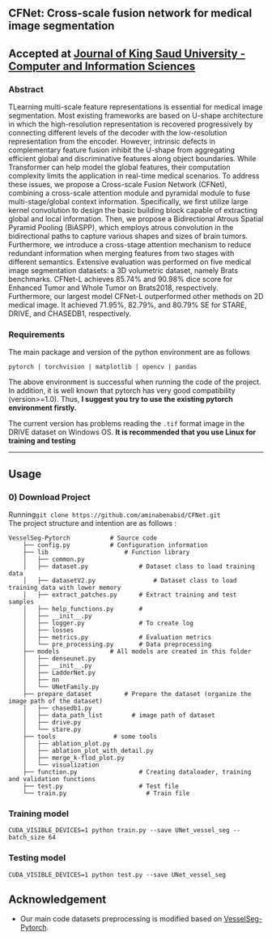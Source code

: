 ## CFNet: Cross-scale fusion network for medical image segmentation 

## Accepted at [Journal of King Saud University - Computer and Information Sciences](https://www.sciencedirect.com/science/article/pii/S131915782400212X)

### Abstract
TLearning multi-scale feature representations is essential for medical image segmentation. Most existing frameworks
are based on U-shape architecture in which the high-resolution representation is recovered progressively by connecting
different levels of the decoder with the low-resolution representation from the encoder. However, intrinsic defects
in complementary feature fusion inhibit the U-shape from aggregating efficient global and discriminative features along
object boundaries. While Transformer can help model the global features, their computation complexity limits the application
in real-time medical scenarios. To address these issues, we propose a Cross-scale Fusion Network (CFNet), combining a 
cross-scale attention module and pyramidal module to fuse multi-stage/global context information. Specifically, we first 
utilize large kernel convolution to design the basic building block capable of extracting global and local information. 
Then, we propose a Bidirectional Atrous Spatial Pyramid Pooling (BiASPP), which employs atrous convolution in the bidirectional 
paths to capture various shapes and sizes of brain tumors. Furthermore, we introduce a cross-stage attention mechanism to reduce
redundant information when merging features from two stages with different semantics. Extensive evaluation was performed on five
medical image segmentation datasets: a 3D volumetric dataset, namely Brats benchmarks. CFNet-L achieves 85.74% and 90.98% dice score
for Enhanced Tumor and Whole Tumor on Brats2018, respectively. Furthermore, our largest model CFNet-L outperformed other
methods on 2D medical image. It achieved 71.95%, 82.79%, and 80.79% SE for STARE, DRIVE, and CHASEDB1, respectively.
### Requirements  
The main package and version of the python environment are as follows
```
pytorch | torchvision | matplotlib | opencv | pandas 
```  
The above environment is successful when running the code of the project. In addition, it is well known that pytorch has very good compatibility (version>=1.0). Thus, __I suggest you try to use the existing pytorch environment firstly.__  
    
The current version has problems reading the `.tif` format image in the DRIVE dataset on Windows OS. __It is recommended that you use Linux for training and testing__

---  
## Usage 
### 0) Download Project 

Running```git clone https://github.com/aminabenabid/CFNet.git```  
The project structure and intention are as follows : 
```
VesselSeg-Pytorch			# Source code		
    ├── config.py		 	# Configuration information
    ├── lib			            # Function library
    │   ├── common.py
    │   ├── dataset.py		        # Dataset class to load training data
    │   ├── datasetV2.py		        # Dataset class to load training data with lower memory
    │   ├── extract_patches.py		# Extract training and test samples
    │   ├── help_functions.py		# 
    │   ├── __init__.py
    │   ├── logger.py 		        # To create log
    │   ├── losses
    │   ├── metrics.py		        # Evaluation metrics
    │   └── pre_processing.py		# Data preprocessing
    ├── models		        # All models are created in this folder
    │   ├── denseunet.py
    │   ├── __init__.py
    │   ├── LadderNet.py
    │   ├── nn
    │   └── UNetFamily.py
    ├── prepare_dataset	        # Prepare the dataset (organize the image path of the dataset)
    │   ├── chasedb1.py
    │   ├── data_path_list		  # image path of dataset
    │   ├── drive.py
    │   └── stare.py
    ├── tools			     # some tools
    │   ├── ablation_plot.py
    │   ├── ablation_plot_with_detail.py
    │   ├── merge_k-flod_plot.py
    │   └── visualization
    ├── function.py			        # Creating dataloader, training and validation functions 
    ├── test.py			            # Test file
    └── train.py			          # Train file
```

### Training model
```
CUDA_VISIBLE_DEVICES=1 python train.py --save UNet_vessel_seg --batch_size 64
```
### Testing model
```
CUDA_VISIBLE_DEVICES=1 python test.py --save UNet_vessel_seg  
```  

## Acknowledgement
* Our main code datasets preprocessing is modified based on [VesselSeg-Pytorch](https://github.com/lee-zq/VesselSeg-Pytorch).

